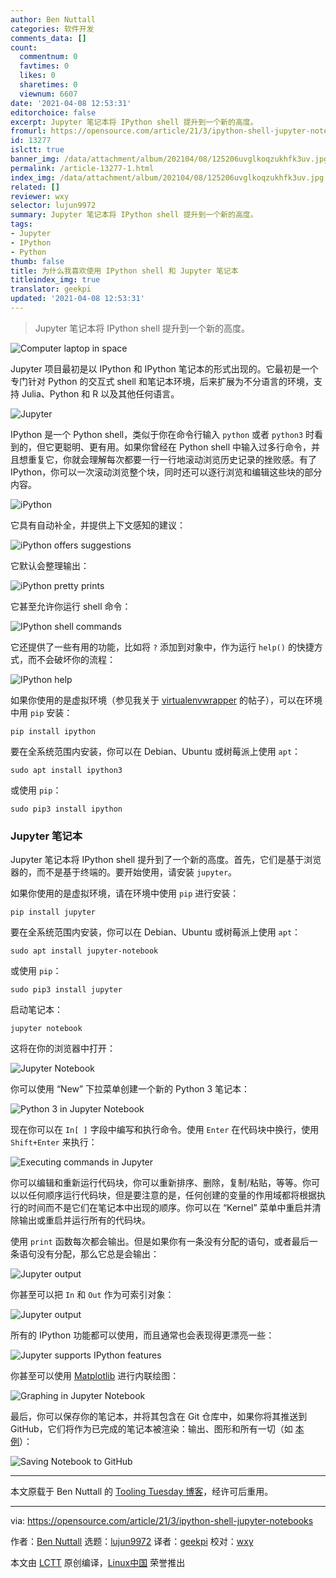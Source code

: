 ```yaml
---
author: Ben Nuttall
categories: 软件开发
comments_data: []
count:
  commentnum: 0
  favtimes: 0
  likes: 0
  sharetimes: 0
  viewnum: 6607
date: '2021-04-08 12:53:31'
editorchoice: false
excerpt: Jupyter 笔记本将 IPython shell 提升到一个新的高度。
fromurl: https://opensource.com/article/21/3/ipython-shell-jupyter-notebooks
id: 13277
islctt: true
banner_img: /data/attachment/album/202104/08/125206uvglkoqzukhfk3uv.jpg
permalink: /article-13277-1.html
index_img: /data/attachment/album/202104/08/125206uvglkoqzukhfk3uv.jpg.thumb.jpg
related: []
reviewer: wxy
selector: lujun9972
summary: Jupyter 笔记本将 IPython shell 提升到一个新的高度。
tags:
- Jupyter
- IPython
- Python
thumb: false
title: 为什么我喜欢使用 IPython shell 和 Jupyter 笔记本
titleindex_img: true
translator: geekpi
updated: '2021-04-08 12:53:31'
---
```



> 
> Jupyter 笔记本将 IPython shell 提升到一个新的高度。
> 
> 
> 


![](/data/attachment/album/202104/08/125206uvglkoqzukhfk3uv.jpg "Computer laptop in space")


Jupyter 项目最初是以 IPython 和 IPython 笔记本的形式出现的。它最初是一个专门针对 Python 的交互式 shell 和笔记本环境，后来扩展为不分语言的环境，支持 Julia、Python 和 R 以及其他任何语言。


![Jupyter](/data/attachment/album/202104/08/125333wz2wm11z59m4wlq3.png "Jupyter")


IPython 是一个 Python shell，类似于你在命令行输入 `python` 或者 `python3` 时看到的，但它更聪明、更有用。如果你曾经在 Python shell 中输入过多行命令，并且想重复它，你就会理解每次都要一行一行地滚动浏览历史记录的挫败感。有了 IPython，你可以一次滚动浏览整个块，同时还可以逐行浏览和编辑这些块的部分内容。


![iPython](/data/attachment/album/202104/08/125333bzmuc2na0ezvzgvk.png "iPython")


它具有自动补全，并提供上下文感知的建议：


![iPython offers suggestions](/data/attachment/album/202104/08/125333n75uz5fu11o7m2s7.png "iPython offers suggestions")


它默认会整理输出：


![iPython pretty prints](/data/attachment/album/202104/08/125334odi5f9fc3fox107z.png "iPython pretty prints")


它甚至允许你运行 shell 命令：


![IPython shell commands](/data/attachment/album/202104/08/125334b2wl5dlwhwu5w3cc.png "IPython shell commands")


它还提供了一些有用的功能，比如将 `?` 添加到对象中，作为运行 `help()` 的快捷方式，而不会破坏你的流程：


![IPython help](/data/attachment/album/202104/08/125334m66zqolanj6clowi.png "IPython help")


如果你使用的是虚拟环境（参见我关于 [virtualenvwrapper](https://opensource.com/article/21/2/python-virtualenvwrapper) 的帖子），可以在环境中用 `pip` 安装：



```
pip install ipython

```

要在全系统范围内安装，你可以在 Debian、Ubuntu 或树莓派上使用 `apt`：



```
sudo apt install ipython3

```

或使用 `pip`：



```
sudo pip3 install ipython

```

### Jupyter 笔记本


Jupyter 笔记本将 IPython shell 提升到了一个新的高度。首先，它们是基于浏览器的，而不是基于终端的。要开始使用，请安装 `jupyter`。


如果你使用的是虚拟环境，请在环境中使用 `pip` 进行安装：



```
pip install jupyter

```

要在全系统范围内安装，你可以在 Debian、Ubuntu 或树莓派上使用 `apt`：



```
sudo apt install jupyter-notebook

```

或使用 `pip`：



```
sudo pip3 install jupyter

```

启动笔记本：



```
jupyter notebook

```

这将在你的浏览器中打开：


![Jupyter Notebook](/data/attachment/album/202104/08/125334rp855dmgb889hrzp.png "Jupyter Notebook")


你可以使用 “New” 下拉菜单创建一个新的 Python 3 笔记本：


![Python 3 in Jupyter Notebook](/data/attachment/album/202104/08/125335ojn29jvz2zs72nl2.png "Python 3 in Jupyter Notebook")


现在你可以在 `In[ ]` 字段中编写和执行命令。使用 `Enter` 在代码块中换行，使用 `Shift+Enter` 来执行：


![Executing commands in Jupyter](/data/attachment/album/202104/08/125335nf9nibgb3f0zq55j.png "Executing commands in Jupyter")


你可以编辑和重新运行代码块，你可以重新排序、删除，复制/粘贴，等等。你可以以任何顺序运行代码块，但是要注意的是，任何创建的变量的作用域都将根据执行的时间而不是它们在笔记本中出现的顺序。你可以在 “Kernel” 菜单中重启并清除输出或重启并运行所有的代码块。


使用 `print` 函数每次都会输出。但是如果你有一条没有分配的语句，或者最后一条语句没有分配，那么它总是会输出：


![Jupyter output](/data/attachment/album/202104/08/125335zbsfblvumf1szrhg.png "Jupyter output")


你甚至可以把 `In` 和 `Out` 作为可索引对象：


![Jupyter output](/data/attachment/album/202104/08/125335v66y2qfbowfe65n9.png "Jupyter output")


所有的 IPython 功能都可以使用，而且通常也会表现得更漂亮一些：


![Jupyter supports IPython features](/data/attachment/album/202104/08/125336v21phmzqj14mp1ce.png "Jupyter supports IPython features")


你甚至可以使用 [Matplotlib](https://matplotlib.org/) 进行内联绘图：


![Graphing in Jupyter Notebook](/data/attachment/album/202104/08/125336vfzfreirrycpmplq.png "Graphing in Jupyter Notebook")


最后，你可以保存你的笔记本，并将其包含在 Git 仓库中，如果你将其推送到 GitHub，它们将作为已完成的笔记本被渲染：输出、图形和所有一切（如 [本例](https://github.com/piwheels/stats/blob/master/2020.ipynb)）：


![Saving Notebook to GitHub](/data/attachment/album/202104/08/125336lpttdoyk918odzp1.png "Saving Notebook to GitHub")




---


本文原载于 Ben Nuttall 的 [Tooling Tuesday 博客](https://tooling.bennuttall.com/the-ipython-shell-and-jupyter-notebooks/)，经许可后重用。




---


via: <https://opensource.com/article/21/3/ipython-shell-jupyter-notebooks>


作者：[Ben Nuttall](https://opensource.com/users/bennuttall) 选题：[lujun9972](https://github.com/lujun9972) 译者：[geekpi](https://github.com/geekpi) 校对：[wxy](https://github.com/wxy)


本文由 [LCTT](https://github.com/LCTT/TranslateProject) 原创编译，[Linux中国](https://linux.cn/) 荣誉推出